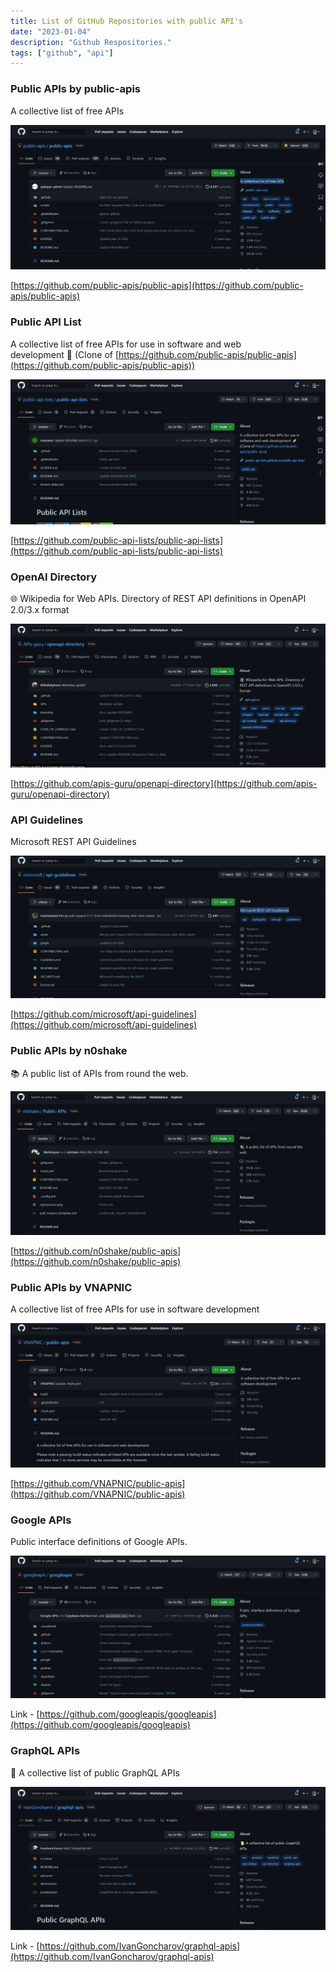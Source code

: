 ```yaml
---
title: List of GitHub Repositories with public API's
date: "2023-01-04"
description: "Github Respositories."
tags: ["github", "api"]
---
```


### Public APIs by public-apis

A collective list of free APIs

![image-preview](/content/blog/blog-1/Screenshot%202023-03-16%20221049.png)

[https://github.com/public-apis/public-apis](https://github.com/public-apis/public-apis)

### Public API List

A collective list of free APIs for use in software and web development 🚀 (Clone of [https://github.com/public-apis/public-apis](https://github.com/public-apis/public-apis))

![image-preview](/content/blog/blog-1/Screenshot%202023-03-16%20221329.png)

[https://github.com/public-api-lists/public-api-lists](https://github.com/public-api-lists/public-api-lists)

### OpenAI Directory

🌐 Wikipedia for Web APIs. Directory of REST API definitions in OpenAPI 2.0/3.x format

![Untitled](/content/blog/blog-1/Screenshot%202023-03-16%20221433.png)

[https://github.com/apis-guru/openapi-directory](https://github.com/apis-guru/openapi-directory)

### API Guidelines

Microsoft REST API Guidelines

![Untitled](/content/blog/blog-1/Screenshot%202023-03-16%20221531.png)

[https://github.com/microsoft/api-guidelines](https://github.com/microsoft/api-guidelines)

### Public APIs by n0shake

📚 A public list of APIs from round the web.

![Untitled](/content/blog/blog-1/Screenshot%202023-03-16%20221602.png)

[https://github.com/n0shake/public-apis](https://github.com/n0shake/public-apis)

### Public APIs by VNAPNIC

A collective list of free APIs for use in software development

![Untitled](/content/blog/blog-1/Screenshot%202023-03-16%20221822.png)

[https://github.com/VNAPNIC/public-apis](https://github.com/VNAPNIC/public-apis)

### Google APIs

Public interface definitions of Google APIs.

![Untitled](/content/blog/blog-1/Screenshot%202023-03-16%20222800.png)

Link - [https://github.com/googleapis/googleapis](https://github.com/googleapis/googleapis)

### GraphQL APIs

📜 A collective list of public GraphQL APIs

![Untitled](/content/blog/blog-1/Screenshot%202023-03-16%20222945.png)

Link - [https://github.com/IvanGoncharov/graphql-apis](https://github.com/IvanGoncharov/graphql-apis)
